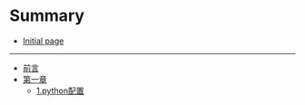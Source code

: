 # Summary

* [Initial page](README.md)

-----
* [前言](README.md)
* [第一章](Mac环境配置/README.md)
    * [1.python配置](Mac环境配置/python环境变量.md)

